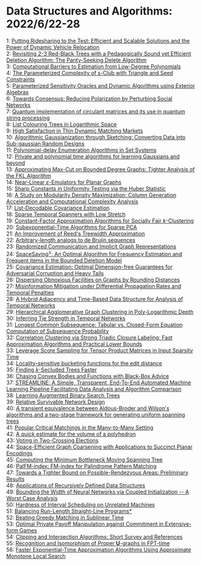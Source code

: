 # Data Structures and Algorithms: 2022/6/22-28  
1: [Putting Ridesharing to the Test: Efficient and Scalable Solutions and  the Power of Dynamic Vehicle Relocation](https://doi.org/10.48550/arXiv.1912.08066)  
2: [Revisiting 2-3 Red-Black Trees with a Pedagogically Sound yet Efficient  Deletion Algorithm: The Parity-Seeking Delete Algorithm](https://doi.org/10.48550/arXiv.2004.04344)  
3: [Computational Barriers to Estimation from Low-Degree Polynomials](https://doi.org/10.48550/arXiv.2008.02269)  
4: [The Parameterized Complexity of s-Club with Triangle and Seed  Constraints](https://doi.org/10.48550/arXiv.2201.05654)  
5: [Parameterized Sensitivity Oracles and Dynamic Algorithms using Exterior  Algebras](https://doi.org/10.48550/arXiv.2204.10819)  
6: [Towards Consensus: Reducing Polarization by Perturbing Social Networks](https://doi.org/10.48550/arXiv.2206.08996)  
7: [Quantum implementation of circulant matrices and its use in quantum  string processing](https://doi.org/10.48550/arXiv.2206.09364)  
8: [List Colouring Trees in Logarithmic Space](https://doi.org/10.48550/arXiv.2206.09750)  
9: [High Satisfaction in Thin Dynamic Matching Markets](https://doi.org/10.48550/arXiv.2206.10287)  
10: [Algorithmic Gaussianization through Sketching: Converting Data into  Sub-gaussian Random Designs](https://doi.org/10.48550/arXiv.2206.10291)  
11: [Polynomial-delay Enumeration Algorithms in Set Systems](https://doi.org/10.48550/arXiv.2004.07823)  
12: [Private and polynomial time algorithms for learning Gaussians and beyond](https://doi.org/10.48550/arXiv.2111.11320)  
13: [Approximating Max-Cut on Bounded Degree Graphs: Tighter Analysis of the  FKL Algorithm](https://doi.org/10.48550/arXiv.2206.09204)  
14: [Near-Linear $\varepsilon$-Emulators for Planar Graphs](https://doi.org/10.48550/arXiv.2206.10681)  
15: [Sharp Constants in Uniformity Testing via the Huber Statistic](https://doi.org/10.48550/arXiv.2206.10722)  
16: [A Study on Modularity Density Maximization: Column Generation  Acceleration and Computational Complexity Analysis](https://doi.org/10.48550/arXiv.2206.10901)  
17: [List-Decodable Covariance Estimation](https://doi.org/10.48550/arXiv.2206.10942)  
18: [Sparse Temporal Spanners with Low Stretch](https://doi.org/10.48550/arXiv.2206.11113)  
19: [Constant-Factor Approximation Algorithms for Socially Fair  $k$-Clustering](https://doi.org/10.48550/arXiv.2206.11210)  
20: [Subexponential-Time Algorithms for Sparse PCA](https://doi.org/10.48550/arXiv.1907.11635)  
21: [An Improvement of Reed's Treewidth Approximation](https://doi.org/10.48550/arXiv.2010.03105)  
22: [Arbitrary-length analogs to de Bruijn sequences](https://doi.org/10.48550/arXiv.2108.07759)  
23: [Randomized Communication and Implicit Graph Representations](https://doi.org/10.48550/arXiv.2111.03639)  
24: [SpaceSaving$^\pm$: An Optimal Algorithm for Frequency Estimation and  Frequent items in the Bounded Deletion Model](https://doi.org/10.48550/arXiv.2112.03462)  
25: [Covariance Estimation: Optimal Dimension-free Guarantees for Adversarial  Corruption and Heavy Tails](https://doi.org/10.48550/arXiv.2205.08494)  
26: [Dispersing Obnoxious Facilities on Graphs by Rounding Distances](https://doi.org/10.48550/arXiv.2206.11337)  
27: [Misinformation Mitigation under Differential Propagation Rates and  Temporal Penalties](https://doi.org/10.48550/arXiv.2206.11419)  
28: [A Hybrid Adjacency and Time-Based Data Structure for Analysis of  Temporal Networks](https://doi.org/10.48550/arXiv.2206.11444)  
29: [Hierarchical Agglomerative Graph Clustering in Poly-Logarithmic Depth](https://doi.org/10.48550/arXiv.2206.11654)  
30: [Inferring Tie Strength in Temporal Networks](https://doi.org/10.48550/arXiv.2206.11705)  
31: [Longest Common Subsequence: Tabular vs. Closed-Form Equation Computation  of Subsequence Probability](https://doi.org/10.48550/arXiv.2206.11726)  
32: [Correlation Clustering via Strong Triadic Closure Labeling: Fast  Approximation Algorithms and Practical Lower Bounds](https://doi.org/10.48550/arXiv.2111.10699)  
33: [Leverage Score Sampling for Tensor Product Matrices in Input Sparsity  Time](https://doi.org/10.48550/arXiv.2202.04515)  
34: [Locality-sensitive bucketing functions for the edit distance](https://doi.org/10.48550/arXiv.2206.03097)  
35: [Finding $k$-Secluded Trees Faster](https://doi.org/10.48550/arXiv.2206.09884)  
36: [Chasing Convex Bodies and Functions with Black-Box Advice](https://doi.org/10.48550/arXiv.2206.11780)  
37: [STREAMLINE: A Simple, Transparent, End-To-End Automated Machine Learning  Pipeline Facilitating Data Analysis and Algorithm Comparison](https://doi.org/10.48550/arXiv.2206.12002)  
38: [Learning Augmented Binary Search Trees](https://doi.org/10.48550/arXiv.2206.12110)  
39: [Relative Survivable Network Design](https://doi.org/10.48550/arXiv.2206.12245)  
40: [A transient equivalence between Aldous-Broder and Wilson's algorithms  and a two-stage framework for generating uniform spanning trees](https://doi.org/10.48550/arXiv.2206.12378)  
41: [Popular Critical Matchings in the Many-to-Many Setting](https://doi.org/10.48550/arXiv.2206.12394)  
42: [A quick estimate for the volume of a polyhedron](https://doi.org/10.48550/arXiv.2112.06322)  
43: [Voting in Two-Crossing Elections](https://doi.org/10.48550/arXiv.2205.00474)  
44: [Space-Efficient Graph Coarsening with Applications to Succinct Planar  Encodings](https://doi.org/10.48550/arXiv.2205.06128)  
45: [Computing the Minimum Bottleneck Moving Spanning Tree](https://doi.org/10.48550/arXiv.2206.12500)  
46: [PalFM-index: FM-index for Palindrome Pattern Matching](https://doi.org/10.48550/arXiv.2206.12600)  
47: [Towards a Tighter Bound on Possible-Rendezvous Areas: Preliminary  Results](https://doi.org/10.48550/arXiv.2206.12756)  
48: [Applications of Recursively Defined Data Structures](https://doi.org/10.48550/arXiv.2206.12795)  
49: [Bounding the Width of Neural Networks via Coupled Initialization -- A  Worst Case Analysis](https://doi.org/10.48550/arXiv.2206.12802)  
50: [Hardness of Interval Scheduling on Unrelated Machines](https://doi.org/10.48550/arXiv.2206.12825)  
51: [Balancing Run-Length Straight-Line Programs*](https://doi.org/10.48550/arXiv.2206.13027)  
52: [Beating Greedy Matching in Sublinear Time](https://doi.org/10.48550/arXiv.2206.13057)  
53: [Optimal Private Payoff Manipulation against Commitment in Extensive-form  Games](https://doi.org/10.48550/arXiv.2206.13119)  
54: [Clipping and Intersection Algorithms: Short Survey and References](https://doi.org/10.48550/arXiv.2206.13216)  
55: [Recognition and Isomorphism of Proper $\boldsymbol{U}$-graphs in  FPT-time](https://doi.org/10.48550/arXiv.2206.13372)  
56: [Faster Exponential-Time Approximation Algorithms Using Approximate  Monotone Local Search](https://doi.org/10.48550/arXiv.2206.13481)  